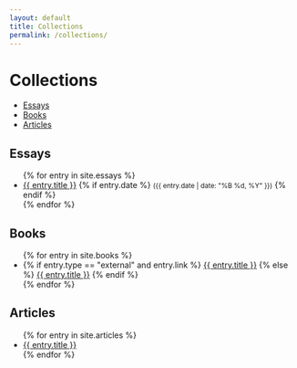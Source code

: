 ```yaml
---
layout: default
title: Collections
permalink: /collections/
---
```


<h1>Collections</h1>

<aside class="collections-toc">
  <ul>
    <li><a href="#essays">Essays</a></li>
    <li><a href="#books">Books</a></li>
    <li><a href="#articles">Articles</a></li>
  </ul>
</aside>

<h2 id="essays">Essays</h2>
<ul>
  {% for entry in site.essays %}
    <li>
      <a href="{{ entry.url | relative_url }}">{{ entry.title }}</a>
      {% if entry.date %}
        <small>({{ entry.date | date: "%B %d, %Y" }})</small>
      {% endif %}
    </li>
  {% endfor %}
</ul>

<h2 id="books">Books</h2>
<ul>
  {% for entry in site.books %}
    <li>
      {% if entry.type == "external" and entry.link %}
        <a href="{{ entry.link }}" target="_blank">{{ entry.title }}</a>
      {% else %}
        <a href="{{ entry.url | relative_url }}">{{ entry.title }}</a>
      {% endif %}
    </li>
  {% endfor %}
</ul>

<h2 id="articles">Articles</h2>
<ul>
  {% for entry in site.articles %}
    <li>
      <a href="{{ entry.url | relative_url }}">{{ entry.title }}</a>
    </li>
  {% endfor %}
</ul>
